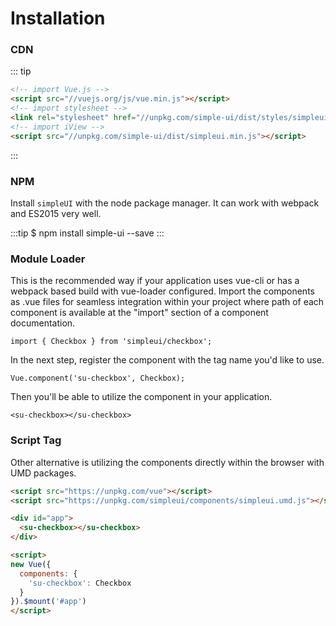 # Installation

### CDN
::: tip
```html
<!-- import Vue.js -->
<script src="//vuejs.org/js/vue.min.js"></script>
<!-- import stylesheet -->
<link rel="stylesheet" href="//unpkg.com/simple-ui/dist/styles/simpleui.css">
<!-- import iView -->
<script src="//unpkg.com/simple-ui/dist/simpleui.min.js"></script>
```
:::

### NPM

Install `simpleUI` with the node package manager. It can work with webpack and ES2015 very well.

:::tip
$ npm install simple-ui --save
:::

### Module Loader
This is the recommended way if your application uses vue-cli or has a webpack based build with vue-loader configured. Import the components as .vue files for seamless integration within your project where path of each component is available at the "import" section of a component documentation.

```vue
import { Checkbox } from 'simpleui/checkbox';
```

In the next step, register the component with the tag name you'd like to use.

```vue
Vue.component('su-checkbox', Checkbox);
```

Then you'll be able to utilize the component in your application.

```template
<su-checkbox></su-checkbox>
```



### Script Tag
Other alternative is utilizing the components directly within the browser with UMD packages.

```html
<script src="https://unpkg.com/vue"></script>
<script src="https://unpkg.com/simpleui/components/simpleui.umd.js"></script>

<div id="app">
  <su-checkbox></su-checkbox>
</div>

<script>
new Vue({
  components: {
    'su-checkbox': Checkbox
  }
}).$mount('#app')
</script>
```

<style lang="scss" src="../.vuepress/styles/index.scss" scoped></style>
